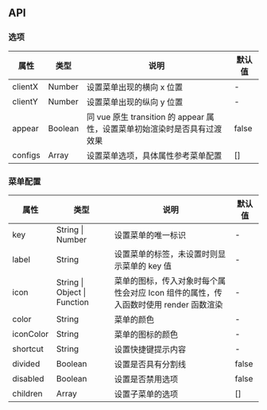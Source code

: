 ## API

### 选项

| 属性    | 类型    | 说明                                                                      | 默认值 |
| ------- | ------- | ------------------------------------------------------------------------- | ------ |
| clientX | Number  | 设置菜单出现的横向 x 位置                                                 | -      |
| clientY | Number  | 设置菜单出现的纵向 y 位置                                                 | -      |
| appear  | Boolean | 同 vue 原生 transition 的 appear 属性，设置菜单初始渲染时是否具有过渡效果 | false  |
| configs | Array   | 设置菜单选项，具体属性参考菜单配置                                        | []     |

### 菜单配置

| 属性      | 类型                         | 说明                                                                                 | 默认值 |
| --------- | ---------------------------- | ------------------------------------------------------------------------------------ | ------ |
| key       | String \| Number             | 设置菜单的唯一标识                                                                   | -      |
| label     | String                       | 设置菜单的标签，未设置时则显示菜单的 key 值                                          | -      |
| icon      | String \| Object \| Function | 菜单的图标，传入对象时每个属性会对应 Icon 组件的属性，传入函数时使用 render 函数渲染 | -      |
| color     | String                       | 菜单的颜色                                                                           | -      |
| iconColor | String                       | 菜单的图标的颜色                                                                     | -      |
| shortcut  | String                       | 设置快捷键提示内容                                                                   | -      |
| divided   | Boolean                      | 设置是否具有分割线                                                                   | false  |
| disabled  | Boolean                      | 设置是否禁用选项                                                                     | false  |
| children  | Array                        | 设置子菜单的选项                                                                     | []     |
